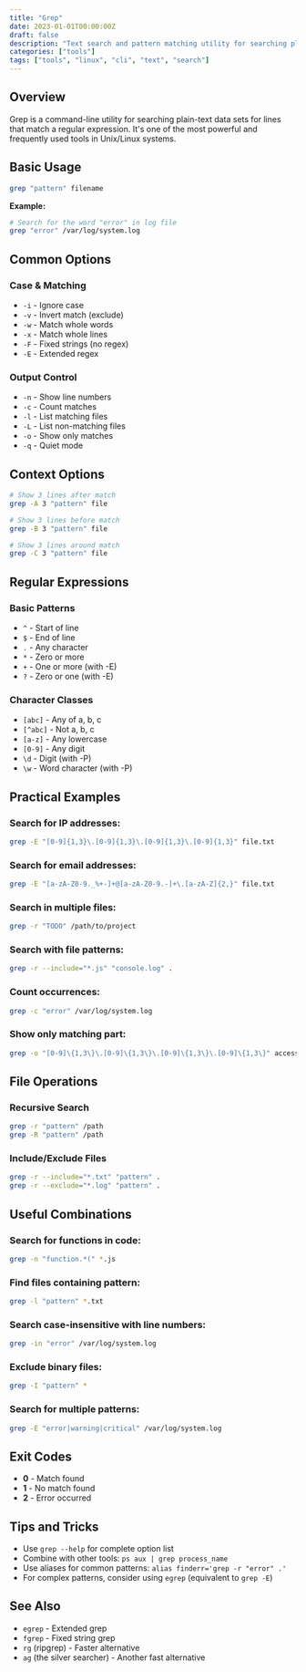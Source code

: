 ```yaml
---
title: "Grep"
date: 2023-01-01T00:00:00Z
draft: false
description: "Text search and pattern matching utility for searching plain-text data sets for lines that match a regular expression."
categories: ["tools"]
tags: ["tools", "linux", "cli", "text", "search"]
---
```


## Overview

Grep is a command-line utility for searching plain-text data sets for lines that match a regular expression. It's one of the most powerful and frequently used tools in Unix/Linux systems.

## Basic Usage

```bash
grep "pattern" filename
```

**Example:**
```bash
# Search for the word "error" in log file
grep "error" /var/log/system.log
```

## Common Options

### Case & Matching

- `-i` - Ignore case
- `-v` - Invert match (exclude)
- `-w` - Match whole words
- `-x` - Match whole lines
- `-F` - Fixed strings (no regex)
- `-E` - Extended regex

### Output Control

- `-n` - Show line numbers
- `-c` - Count matches
- `-l` - List matching files
- `-L` - List non-matching files
- `-o` - Show only matches
- `-q` - Quiet mode

## Context Options

```bash
# Show 3 lines after match
grep -A 3 "pattern" file

# Show 3 lines before match
grep -B 3 "pattern" file

# Show 3 lines around match
grep -C 3 "pattern" file
```

## Regular Expressions

### Basic Patterns

- `^` - Start of line
- `$` - End of line
- `.` - Any character
- `*` - Zero or more
- `+` - One or more (with -E)
- `?` - Zero or one (with -E)

### Character Classes

- `[abc]` - Any of a, b, c
- `[^abc]` - Not a, b, c
- `[a-z]` - Any lowercase
- `[0-9]` - Any digit
- `\d` - Digit (with -P)
- `\w` - Word character (with -P)

## Practical Examples

### Search for IP addresses:
```bash
grep -E "[0-9]{1,3}\.[0-9]{1,3}\.[0-9]{1,3}\.[0-9]{1,3}" file.txt
```

### Search for email addresses:
```bash
grep -E "[a-zA-Z0-9._%+-]+@[a-zA-Z0-9.-]+\.[a-zA-Z]{2,}" file.txt
```

### Search in multiple files:
```bash
grep -r "TODO" /path/to/project
```

### Search with file patterns:
```bash
grep -r --include="*.js" "console.log" .
```

### Count occurrences:
```bash
grep -c "error" /var/log/system.log
```

### Show only matching part:
```bash
grep -o "[0-9]\{1,3\}\.[0-9]\{1,3\}\.[0-9]\{1,3\}\.[0-9]\{1,3\}" access.log
```

## File Operations

### Recursive Search
```bash
grep -r "pattern" /path
grep -R "pattern" /path
```

### Include/Exclude Files
```bash
grep -r --include="*.txt" "pattern" .
grep -r --exclude="*.log" "pattern" .
```

## Useful Combinations

### Search for functions in code:
```bash
grep -n "function.*(" *.js
```

### Find files containing pattern:
```bash
grep -l "pattern" *.txt
```

### Search case-insensitive with line numbers:
```bash
grep -in "error" /var/log/system.log
```

### Exclude binary files:
```bash
grep -I "pattern" *
```

### Search for multiple patterns:
```bash
grep -E "error|warning|critical" /var/log/system.log
```

## Exit Codes

- **0** - Match found
- **1** - No match found
- **2** - Error occurred

## Tips and Tricks

- Use `grep --help` for complete option list
- Combine with other tools: `ps aux | grep process_name`
- Use aliases for common patterns: `alias finderr='grep -r "error" .'`
- For complex patterns, consider using `egrep` (equivalent to `grep -E`)

## See Also

- `egrep` - Extended grep
- `fgrep` - Fixed string grep
- `rg` (ripgrep) - Faster alternative
- `ag` (the silver searcher) - Another fast alternative